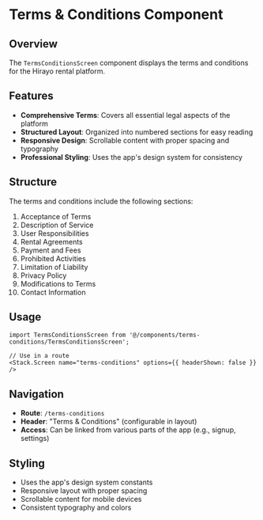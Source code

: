 # Terms & Conditions Component

## Overview
The `TermsConditionsScreen` component displays the terms and conditions for the Hirayo rental platform.

## Features
- **Comprehensive Terms**: Covers all essential legal aspects of the platform
- **Structured Layout**: Organized into numbered sections for easy reading
- **Responsive Design**: Scrollable content with proper spacing and typography
- **Professional Styling**: Uses the app's design system for consistency

## Structure
The terms and conditions include the following sections:
1. Acceptance of Terms
2. Description of Service
3. User Responsibilities
4. Rental Agreements
5. Payment and Fees
6. Prohibited Activities
7. Limitation of Liability
8. Privacy Policy
9. Modifications to Terms
10. Contact Information

## Usage
```tsx
import TermsConditionsScreen from '@/components/terms-conditions/TermsConditionsScreen';

// Use in a route
<Stack.Screen name="terms-conditions" options={{ headerShown: false }} />
```

## Navigation
- **Route**: `/terms-conditions`
- **Header**: "Terms & Conditions" (configurable in layout)
- **Access**: Can be linked from various parts of the app (e.g., signup, settings)

## Styling
- Uses the app's design system constants
- Responsive layout with proper spacing
- Scrollable content for mobile devices
- Consistent typography and colors
